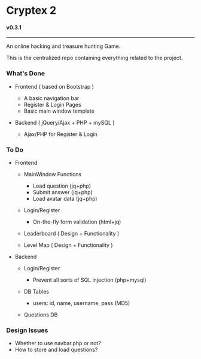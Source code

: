 # Cryptex 2
#### v0.3.1
----

An online hacking and treasure hunting Game.

This is the centralized repo containing everything related to the project.


### What's Done

* Frontend ( based on Bootstrap )

  * A basic navigation bar
  * Register & Login Pages
  * Basic main window template

* Backend ( jQuery/Ajax + PHP + mySQL )

  * Ajax/PHP for Register & Login


### To Do

* Frontend

  * MainWindow Functions

    * Load question (jq+php)
    * Submit answer (jq+php)
    * Load avatar data (jq+php)

  * Login/Register

    * On-the-fly form validation (html+jq)

  * Leaderboard ( Design + Functionality )
  * Level Map ( Design + Functionality )

* Backend

  * Login/Register

    * Prevent all sorts of SQL injection (php+mysql)

  * DB Tables

    * users: id, name, username, pass (MD5)

  * Questions DB


### Design Issues

  * Whether to use navbar.php or not?
  * How to store and load questions?